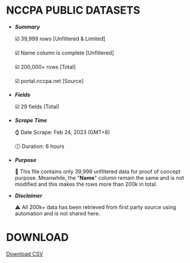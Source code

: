 # NCCPA PUBLIC DATASETS 
- ***Summary***

  :ballot_box_with_check: 39,999 rows [Unfiltered & Limited]

  :ballot_box_with_check: Name column is complete [Unfiltered]

  :ballot_box_with_check: 200,000+ rows [Total]
  
  :ballot_box_with_check: portal.nccpa.net [Source]

- ***Fields***

  :ballot_box_with_check: 29 fields (Total)

- ***Scrape Time***
  
  :watch: Date Scrape: Feb 24, 2023 (GMT+8)
  
  :clock6: Duration: 6 hours

- ***Purpose***

  :page_with_curl: This file contains only 39,999 unfiltered data for proof of concept purpose. Meanwhile, the "**Name**" column remain the same and is not modified and this makes the rows more than 200k in total.

- ***Disclaimer***
    
   :warning: All 200k+ data has been retrieved from first party source using automation and is not shared here.
# DOWNLOAD
[Download CSV](https://github.com/armonbc/nccpa/raw/main/200k%2Bnccpa-submission.zip)
